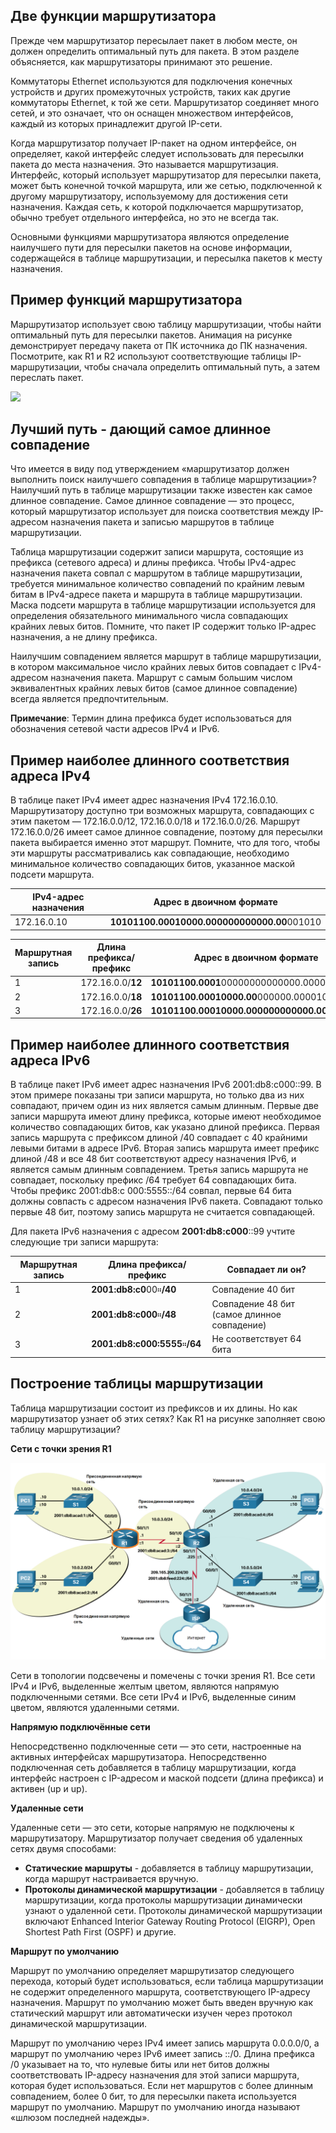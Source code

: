 <!-- 14.1.1 -->
## Две функции маршрутизатора

Прежде чем маршрутизатор пересылает пакет в любом месте, он должен определить оптимальный путь для пакета. В этом разделе объясняется, как маршрутизаторы принимают это решение.

Коммутаторы Ethernet используются для подключения конечных устройств и других промежуточных устройств, таких как другие коммутаторы Ethernet, к той же сети. Маршрутизатор соединяет много сетей, и это означает, что он оснащен множеством интерфейсов, каждый из которых принадлежит другой IP-сети.

Когда маршрутизатор получает IP-пакет на одном интерфейсе, он определяет, какой интерфейс следует использовать для пересылки пакета до места назначения. Это называется маршрутизация. Интерфейс, который использует маршрутизатор для пересылки пакета, может быть конечной точкой маршрута, или же сетью, подключенной к другому маршрутизатору, используемому для достижения сети назначения. Каждая сеть, к которой подключается маршрутизатор, обычно требует отдельного интерфейса, но это не всегда так.

Основными функциями маршрутизатора являются определение наилучшего пути для пересылки пакетов на основе информации, содержащейся в таблице маршрутизации, и пересылка пакетов к месту назначения.

<!-- 14.1.2 -->
## Пример функций маршрутизатора

Маршрутизатор использует свою таблицу маршрутизации, чтобы найти оптимальный путь для пересылки пакетов. Анимация на рисунке демонстрирует передачу пакета от ПК источника до ПК назначения. Посмотрите, как R1 и R2 используют соответствующие таблицы IP-маршрутизации, чтобы сначала определить оптимальный путь, а затем переслать пакет.

![](./assets/14.1.2.gif)

<!-- 14.1.3 -->
## Лучший путь - дающий самое длинное совпадение

Что имеется в виду под утверждением «маршрутизатор должен выполнить поиск наилучшего совпадения в таблице маршрутизации»? Наилучший путь в таблице маршрутизации также известен как самое длинное совпадение. Самое длинное совпадение — это процесс, который маршрутизатор использует для поиска соответствия между IP-адресом назначения пакета и записью маршрутов в таблице маршрутизации.

Таблица маршрутизации содержит записи маршрута, состоящие из префикса (сетевого адреса) и длины префикса. Чтобы IPv4-адрес назначения пакета совпал с маршрутом в таблице маршрутизации, требуется минимальное количество совпадений по крайним левым битам в IPv4-адресе пакета и маршрута в таблице маршрутизации. Маска подсети маршрута в таблице маршрутизации используется для определения обязательного минимального числа совпадающих крайних левых битов. Помните, что пакет IP содержит только IP-адрес назначения, а не длину префикса.

Наилучшим совпадением является маршрут в таблице маршрутизации, в котором максимальное число крайних левых битов совпадает с IPv4-адресом назначения пакета. Маршрут с самым большим числом эквивалентных крайних левых битов (самое длинное совпадение) всегда является предпочтительным.

**Примечание**: Термин длина префикса будет использоваться для обозначения сетевой части адресов IPv4 и IPv6.

<!-- 14.1.4 -->
## Пример наиболее длинного соответствия адреса IPv4

В таблице пакет IPv4 имеет адрес назначения IPv4 172.16.0.10. Маршрутизатору доступно три возможных маршрута, совпадающих с этим пакетом — 172.16.0.0/12, 172.16.0.0/18 и 172.16.0.0/26. Маршрут 172.16.0.0/26 имеет самое длинное совпадение, поэтому для пересылки пакета выбирается именно этот маршрут. Помните, что для того, чтобы эти маршруты рассматривались как совпадающие, необходимо минимальное количество совпадающих битов, указанное маской подсети маршрута.

| IPv4-адрес назначения | Адрес в двоичном формате |
| --- | --- |
| 172.16.0.10 | **10101100.00010000.000000000000.00**001010 |

| Маршрутная запись | Длина префикса/префикс | Адрес в двоичном формате |
| --- | --- | --- |
| 1 | 172.16.0.0/**12** | **10101100.0001**00000000000000.00001010 |
| 2 | 172.16.0.0/**18** | **10101100.00010000.00**000000.00001010 |
| 3 | 172.16.0.0/**26** | **10101100.00010000.000000000000.00**001010 |

<!-- 14.1.5 -->
## Пример наиболее длинного соответствия адреса IPv6

В таблице пакет IPv6 имеет адрес назначения IPv6 2001:db8:c000::99. В этом примере показаны три записи маршрута, но только два из них совпадают, причем один из них является самым длинным. Первые две записи маршрута имеют длину префикса, которые имеют необходимое количество совпадающих битов, как указано длиной префикса. Первая запись маршрута с префиксом длиной /40 совпадает с 40 крайними левыми битами в адресе IPv6. Вторая запись маршрута имеет префикс длиной /48 и все 48 бит соответствуют адресу назначения IPv6, и является самым длинным совпадением. Третья запись маршрута не совпадает, поскольку префикс /64 требует 64 совпадающих бита. Чтобы префикс 2001:db8:c 000:5555::/64 совпал, первые 64 бита должны совпасть с адресом назначения IPv6 пакета. Совпадают только первые 48 бит, поэтому запись маршрута не считается совпадающей.

Для пакета IPv6 назначения с адресом **2001:db8:c000**::99 учтите следующие три записи маршрута:

| Маршрутная запись | Длина префикса/префикс | Совпадает ли он? |
| --- | --- | --- |
| 1 | **2001:db8:c0**00።**/40** | Совпадение 40 бит |
| 2 | **2001:db8:с000**።**/48** | Совпадение 48 бит (самое длинное совпадение) |
| 3 | **2001:db8:c000:5555**።**/64** | Не соответствует 64 бита |

<!-- 14.1.6 -->
## Построение таблицы маршрутизации

Таблица маршрутизации состоит из префиксов и их длины. Но как маршрутизатор узнает об этих сетях? Как R1 на рисунке заполняет свою таблицу маршрутизации?

**Сети с точки зрения R1**

![](./assets/14.1.6.png)
<!-- /courses/srwe-dl/af9ef5a2-34fe-11eb-b1b2-9b1b0c1f7e0d/afb7d4d4-34fe-11eb-b1b2-9b1b0c1f7e0d/assets/cac127e2-1c27-11ea-af09-3b2e6521927c.svg -->

Сети в топологии подсвечены  и помечены с точки зрения R1. Все сети IPv4 и IPv6, выделенные желтым цветом, являются напрямую подключенными сетями. Все сети IPv4 и IPv6, выделенные синим цветом, являются удаленными сетями.

**Напрямую подключённые сети**

Непосредственно подключенные сети — это сети, настроенные на активных интерфейсах маршрутизатора. Непосредственно подключенная сеть добавляется в таблицу маршрутизации, когда интерфейс настроен с IP-адресом и маской подсети (длина префикса) и активен (up и up).

**Удаленные сети**

Удаленные сети — это сети, которые напрямую не подключены к маршрутизатору. Маршрутизатор получает сведения об удаленных сетях двумя способами:

* **Статические маршруты** - добавляется в таблицу маршрутизации, когда маршрут настраивается вручную.
* **Протоколы динамической маршрутизации** - добавляется в таблицу маршрутизации, когда протоколы маршрутизации динамически узнают о удаленной сети. Протоколы динамической маршрутизации включают Enhanced Interior Gateway Routing Protocol (EIGRP), Open Shortest Path First (OSPF) и другие.

**Маршрут по умолчанию**

Маршрут по умолчанию определяет маршрутизатор следующего перехода, который будет использоваться, если таблица маршрутизации не содержит определенного маршрута, соответствующего IP-адресу назначения. Маршрут по умолчанию может быть введен вручную как статический маршрут или автоматически изучен через протокол динамической маршрутизации.

Маршрут по умолчанию через IPv4 имеет запись маршрута 0.0.0.0/0, а маршрут по умолчанию через IPv6 имеет запись ::/0. Длина префикса /0 указывает на то, что нулевые биты или нет битов должны соответствовать IP-адресу назначения для этой записи маршрута, которая будет использоваться. Если нет маршрутов с более длинным совпадением, более 0 бит, то для пересылки пакета используется маршрут по умолчанию. Маршрут по умолчанию иногда называют «шлюзом последней надежды».

<!-- 14.1.7 -->
<!-- quiz -->